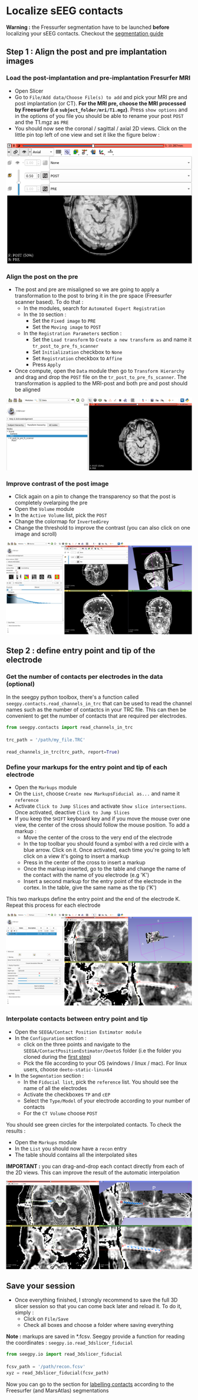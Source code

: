 # Localize sEEG contacts

**Warning :** the Fressurfer segmentation have to be launched **before** localizing your sEEG contacts. Checkout the [segmentation guide](https://github.com/brainets/ressources/blob/master/segmentation/freesurfer_pipeline.sh)

## Step 1 : Align the post and pre implantation images

### Load the post-implantation and pre-implantation Fresurfer MRI

* Open Slicer
* Go to `File/Add data/Choose File(s) to add` and pick your MRI pre and post implantation (or CT). **For the MRI pre, choose the MRI processed by Freesurfer (i.e `subject_folder/mri/T1.mgz`)**. Press `show options` and in the options of you file you should be able to rename your post `POST` and the T1.mgz as `PRE`
* You should now see the coronal / sagittal / axial 2D views. Click on the little pin top left of one view and set it like the figure below :

![blending](_images/blending.png)

### Align the post on the pre

* The post and pre are misaligned so we are going to apply a transformation to the post to bring it in the pre space (Freesurfer scanner based). To do that :
    * In the modules, search for `Automated Expert Registration`
    * In the `IO` section :
        * Set the `Fixed image` to `PRE`
        * Set the `Moving image` to `POST`
    * In the `Registration Parameters` section :
        * Set the `Load transform` to `Create a new transform as` and name it `tr_post_to_pre_fs_scanner`
        * Set `Initialization` checkbox to `None`
        * Set `Registration` checkbox to `Affine`
        * Press `Apply`
* Once compute, open the `Data` module then go to `Transform Hierarchy` and drag and drop the `POST` file on the `tr_post_to_pre_fs_scanner`. The transformation is applied to the MRI-post and both pre and post should be aligned

![align](_images/align.png)

### Improve contrast of the post image

* Click again on a pin to change the transparency so that the post is completely ovelarping the pre
* Open the `Volume` module
* In the `Active Volume` list, pick the `POST`
* Change the colormap for `InvertedGrey`
* Change the threshold to improve the contrast (you can also click on one image and scroll)

![contrast](_images/contrast.png)

## Step 2 : define entry point and tip of the electrode

### Get the number of contacts per electrodes in the data (optional)

In the seegpy python toolbox, there's a function called `seegpy.contacts.read_channels_in_trc` that can be used to read the channel names such as the number of contactcs in your TRC file. This can then be convenient to get the number of contacts that are required per electrodes.

```python
from seegpy.contacts import read_channels_in_trc

trc_path = '/path/my_file.TRC'

read_channels_in_trc(trc_path, report=True)
```

### Define your markups for the entry point and tip of each electrode

* Open the `Markups` module
* On the `List`, choose `Create new MarkupsFiducial as...` and name it `reference`
* Activate `Click to Jump Slices` and activate `Show slice intersections`. Once activated, deactive `Click to Jump Slices`
* If you keep the `SHIFT` keyboard key and if you move the mouse over one view, the center of the cross should follow the mouse position. To add a markup :
    * Move the center of the cross to the very end of the electrode
    * In the top toolbar you should found a symbol with a red circle with a blue arrow. Click on it. Once activated, each time you're going to left click on a view it's going to insert a markup
    * Press in the center of the cross to insert a markup
    * Once the markup inserted, go to the table and change the name of the contact with the name of you electrode (e.g 'K')
    * Insert a second markup for the entry point of the electrode in the cortex. In the table, give the same name as the tip ('K')

This two markups define the entry point and the end of the electrode K. Repeat this process for each electrode

![tip](_images/tip.png)

### Interpolate contacts between entry point and tip

* Open the `SEEGA/Contact Position Estimator module`
* In the `Configuration` section :
    * click on the three points and navigate to the `SEEGA/ContactPositionEstimator/DeetoS` folder (i.e the folder you cloned during the [first step](https://github.com/brainets/ressources/blob/master/seeg/1_install_dependencies.md))
    * Pick the file according to your OS (windows / linux / mac). For linux users, choose `deeto-static-linux64`
* In the `Segmentation` section :
    * In the `Fiducial list`, pick the `reference` list. You should see the name of all the electrodes
    * Activate the checkboxes `TP` and `cEP`
    * Select the `Type/Model` of your electrode according to your number of contacts
    * For the `CT Volume` choose `POST`

You should see green circles for the interpolated contacts. To check the results :
* Open the `Markups` module
* In the `List` you should now have a `recon` entry
* The table should contains all the interpolated sites

**IMPORTANT :** you can drag-and-drop each contact directly from each of the 2D views. This can improve the result of the automatic interpolation

![interp](_images/interp.png)


## Save your session

* Once everything finished, I strongly recommend to save the full 3D slicer session so that you can come back later and reload it. To do it, simply :
    * Click on `File/Save`
    * Check all boxes and choose a folder where saving everything

**Note :** markups are saved in \*.fcsv. Seegpy provide a function for reading the coordinates : `seegpy.io.read_3dslicer_fiducial`

```python
from seegpy.io import read_3dslicer_fiducial

fcsv_path = '/path/recon.fcsv'
xyz = read_3dslicer_fiducial(fcsv_path)
```

Now you can go to the section for [labelling contacts](https://github.com/brainets/ressources/blob/master/seeg/3_labelling_contacts.md) according to the Freesurfer (and MarsAtlas) segmentations
